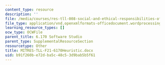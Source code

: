 ```yaml
---
content_type: resource
description: ''
file: /media/courses/res-tll-008-social-and-ethical-responsibilities-of-computing-serc-fall-2021/b91f260be72dba5c48c53d9bab5b5f61_MITRES-TLL-008F21-6170Heuristic.docx
file_type: application/vnd.openxmlformats-officedocument.wordprocessingml.document
learning_resource_types: []
ocw_type: OCWFile
parent_title: 6.170 Software Studio
parent_type: SupplementalResourceSection
resourcetype: Other
title: MITRES-TLL-F21-6170Heuristic.docx
uid: b91f260b-e72d-ba5c-48c5-3d9bab5b5f61
---
```

